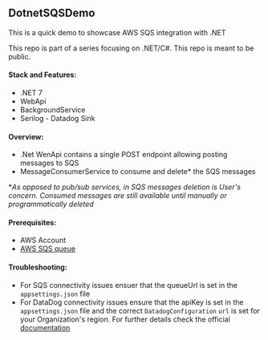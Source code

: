 ## DotnetSQSDemo
This is a quick demo to showcase AWS SQS integration with .NET

This repo is part of a series focusing on .NET/C#. This repo is meant to be public.

#### Stack and Features:
- .NET 7
- WebApi
- BackgroundService
- Serilog - Datadog Sink

#### Overview:
- .Net WenApi contains a single POST endpoint allowing posting messages to SQS
- MessageConsumerService to consume and delete* the SQS messages


**As opposed to pub/sub services, in SQS messages deletion is User's concern. Consumed messages are still available until manually or programmatically deleted*

#### Prerequisites:
- AWS Account
- [AWS SQS queue](https://docs.aws.amazon.com/AWSSimpleQueueService/latest/SQSDeveloperGuide/step-create-queue.html)

#### Troubleshooting:
- For SQS connectivity issues ensuer that the queueUrl is set in the `appsettings.json` file  
- For DataDog connectivity issues ensure that the apiKey is set in the `appsettings.json` file and the correct `DatadogConfiguration` `url` is set for your Organization's region. For further details check the official [documentation](https://docs.datadoghq.com/logs/log_collection/csharp/?tab=serilog#agentless-logging-with-serilog-sink)